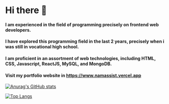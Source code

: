 # Hi there 👋

#### I am experienced in the field  of programming precisely on frontend web developers. 
#### I have explored this programming field in the last 2 years, precisely when i was still in vocational high school. 
#### I am proficient in an assortment of web technologies, including HTML, CSS, Javascript, ReactJS, MySQL, and MongoDB.
#### Visit my portfolio website in https://www.namassist.vercel.app

[![Anurag's GitHub stats](https://github-readme-stats.vercel.app/api?username=namassist&theme=dracula&include_all_commits=true)](https://github.com/namassist)

[![Top Langs](https://github-readme-stats.vercel.app/api/top-langs/?username=namassist&layout=compact&theme=dracula)](https://github.com/namassist)
